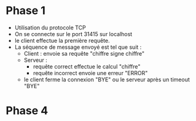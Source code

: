 # Phase 1

- Utilisation du protocole TCP 
- On se connecte sur le port 31415 sur localhost
- le client effectue la première requête.
- La séquence de message envoyé est tel que suit :
  - Client : envoie sa requête "chiffre signe chiffre"
  - Serveur :
    - requête correct effectue le calcul "chiffre"
    - requête incorrect envoie une erreur "ERROR" 
  - le client ferme la connexion "BYE" ou le serveur après un timeout "BYE"

# Phase 4 



